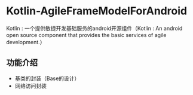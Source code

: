 # Kotlin-AgileFrameModelForAndroid
Kotlin : 一个提供敏捷开发基础服务的android开源组件（Kotlin : An android open source component that provides the basic services of agile development.）
## 功能介绍
 * 基类的封装（Base的设计）
 * 网络访问封装